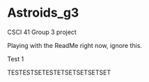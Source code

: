 # Astroids_g3
CSCI 41 Group 3 project

Playing with the ReadMe right now, ignore this.

Test 1

TESTESTSETESTETSETSETSETSET
